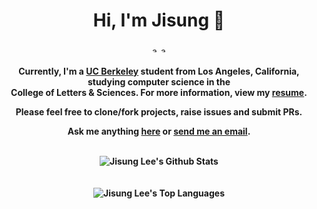 <div align="center">
<h1 align="center">Hi, I'm Jisung 👋 </h1>

<a href="https://www.linkedin.com/in/jisung-lee-496539222/" target="blank"><img align="center"
         src="https://img.shields.io/badge/linkedin-%231DA1F2.svg?style=for-the-badge&logo=linkedin&logoColor=white"
         alt="azzar" height="10"/></a>
<a href="mailto:jisung.lee.2005@gmail.com" target="blank"><img align="center"
         src="https://img.shields.io/badge/gmail-EA4335.svg?style=for-the-badge&logo=gmail&logoColor=white"
         alt="azzar" height="10"/></a>

<h4 align="center">

Currently, I'm a **[UC Berkeley]((https://www.google.com/maps/place/Berkeley,+CA/data=!4m2!3m1!1s0x808579363a8549d3:0x94ea1595a675e993?sa=X&ved=2ahUKEwj-6eqt0Z-BAxXEPUQIHes8AxcQ8gF6BAgREAA&ved=2ahUKEwj-6eqt0Z-BAxXEPUQIHes8AxcQ8gF6BAgTEAI))** student from Los Angeles, California, studying computer science in the <br>
College of Letters & Sciences. For more information, view my **[resume](https://lime-bobbe-11.tiiny.site)**.

Please feel free to clone/fork projects, raise issues and submit PRs.

Ask me anything **[here](https://github.com/jisungg/jisungg/issues/new)** or <a href="mailto:jisung.lee.2005@gmail.com"><b>send me an email</b></a>. 

</br>

<img align="center" src="https://github-readme-stats.vercel.app/api?username=jisungg&include_all_commits=true&count_private=true&show_icons=true&line_height=30&title_color=CDB4DB&icon_color=CDB4DB&text_color=D3D3D3&bg_color=0A0A0A" alt="Jisung Lee's Github Stats">

</br>
</br>
</br>

<img src="https://github-readme-stats.vercel.app/api/top-langs/?username=jisungg&layout=compact&theme=dark&bg_color=0A0A0A" alt="Jisung Lee's Top Languages"/>

</h4>
</div>

